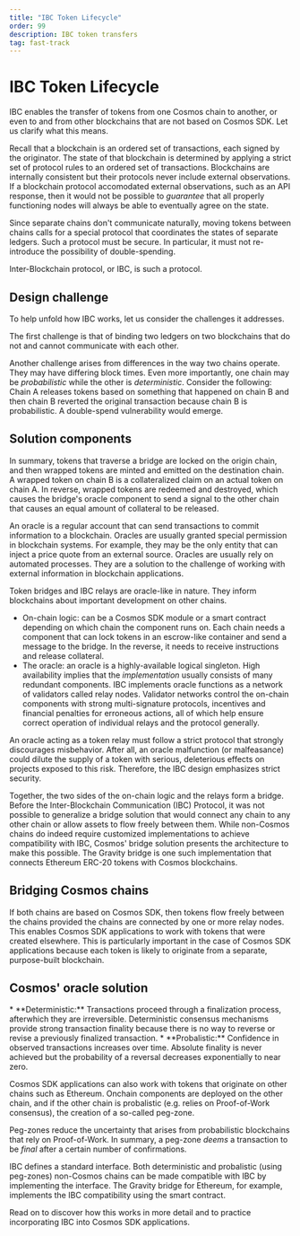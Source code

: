```yaml
---
title: "IBC Token Lifecycle"
order: 99
description: IBC token transfers
tag: fast-track
---
```


# IBC Token Lifecycle

IBC enables the transfer of tokens from one Cosmos chain to another, or even to and from other blockchains that are not based on Cosmos SDK. Let us clarify what this means. 

Recall that a blockchain is an ordered set of transactions, each signed by the originator. The state of that blockchain is determined by applying a strict set of protocol rules to an ordered set of transactions. Blockchains are internally consistent but their protocols never include external observations. If a blockchain protocol accomodated external observations, such as an API response, then it would not be possible to *guarantee* that all properly functioning nodes will always be able to eventually agree on the state.

Since separate chains don't communicate naturally, moving tokens between chains calls for a special protocol that coordinates the states of separate ledgers. Such a protocol must be secure. In particular, it must not re-introduce the possibility of double-spending.

Inter-Blockchain protocol, or IBC, is such a protocol. 

## Design challenge

To help unfold how IBC works, let us consider the challenges it addresses. 

The first challenge is that of binding two ledgers on two blockchains that do not and cannot communicate with each other. 

Another challenge arises from differences in the way two chains operate. They may have differing block times. Even more importantly, one chain may be *probabilistic* while the other is *deterministic*. Consider the following: Chain A releases tokens based on something that happened on chain B and then chain B reverted the original transaction because chain B is probabilistic. A double-spend vulnerability would emerge.

<!--
## Design constraints

There are usability requirements for a successful cross-chain protocol:

1. Easy to use
2. Inexpensive
3. Reasonably fast settlement time

There are economic constraints that must not be violated:

1. Does not alter the total supply or circulating supply of any token.
2. No double-spending

Protocols that aim to address these requirements are commonly referred to as bridges because they allow tokens and value to cross over from one blockchain to another. Bridges have multiple components that include on-chain logic and an oracle. Oracles are capable of listening to one chain and injecting signed transactions about those observations into another chain. 
-->

## Solution components

In summary, tokens that traverse a bridge are locked on the origin chain, and then wrapped tokens are minted and emitted on the destination chain. A wrapped token on chain B is a collateralized claim on an actual token on chain A. In reverse, wrapped tokens are redeemed and destroyed, which causes the bridge's oracle component to send a signal to the other chain that causes an equal amount of collateral to be released.

<!-- TODO: insert flow diagram --->

<HighlightBox type="info">
An oracle is a regular account that can send transactions to commit information to a blockchain. Oracles are usually granted special permission in blockchain systems. For example, they may be the only entity that can inject a price quote from an external source. Oracles are usually rely on automated processes. They are a solution to the challenge of working with external information in blockchain applications. 

Token bridges and IBC relays are oracle-like in nature. They inform blockchains about important development on other chains. 
</HighlightBox>

* On-chain logic: can be a Cosmos SDK module or a smart contract depending on which chain the component runs on. Each chain needs a component that can lock tokens in an escrow-like container and send a message to the bridge. In the reverse, it needs to receive instructions and release collateral.
* The oracle: an oracle is a highly-available logical singleton. High availability implies that the *implementation* usually consists of many redundant components. IBC implements oracle functions as a network of validators called relay nodes. Validator networks control the on-chain components with strong multi-signature protocols, incentives and financial penalties for erroneous actions, all of which help ensure correct operation of individual relays and the protocol generally.

<HighlightBox type="info">
An oracle acting as a token relay must follow a strict protocol that strongly discourages misbehavior. After all, an oracle malfunction (or malfeasance) could dilute the supply of a token with serious, deleterious effects on projects exposed to this risk. Therefore, the IBC design emphasizes strict security. 
<HighlightBox>

Together, the two sides of the on-chain logic and the relays form a bridge. Before the Inter-Blockchain Communication (IBC) Protocol, it was not possible to generalize a bridge solution that would connect any chain to any other chain or allow assets to flow freely between them. While non-Cosmos chains do indeed require customized implementations to achieve compatibility with IBC, Cosmos' bridge solution presents the architecture to make this possible. The Gravity bridge is one such implementation that connects Ethereum ERC-20 tokens with Cosmos blockchains.

## Bridging Cosmos chains

If both chains are based on Cosmos SDK, then tokens flow freely between the chains provided the chains are connected by one or more relay nodes. This enables Cosmos SDK applications to work with tokens that were created elsewhere. This is particularly important in the case of Cosmos SDK applications because each token is likely to originate from a separate, purpose-built blockchain. 

## Cosmos' oracle solution

<HighlightBox type="info">
* **Deterministic:** Transactions proceed through a finalization process, afterwhich they are irreversible. Deterministic consensus mechanisms provide strong transaction finality because there is no way to reverse or revise a previously finalized transaction. 
* **Probalistic:** Confidence in observed transactions increases over time. Absolute finality is never achieved but the probability of a reversal decreases exponentially to near zero.
</HighlightBox>

Cosmos SDK applications can also work with tokens that originate on other chains such as Ethereum. Onchain components are deployed on the other chain, and if the other chain is probalistic (e.g. relies on Proof-of-Work consensus), the creation of a so-called peg-zone. 

Peg-zones reduce the uncertainty that arises from probabilistic blockchains that rely on Proof-of-Work. In summary, a peg-zone *deems* a transaction to be *final* after a certain number of confirmations.

IBC defines a standard interface. Both deterministic and probalistic (using peg-zones) non-Cosmos chains can be made compatible with IBC by implementing the interface. The Gravity bridge for Ethereum, for example, implements the IBC compatibility using the smart contract. 

Read on to discover how this works in more detail and to practice incorporating IBC into Cosmos SDK applications. 
